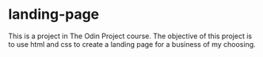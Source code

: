 # landing-page
This is a project in The Odin Project course. The objective of this project is to use html and css to create a landing page for a business of my choosing.
